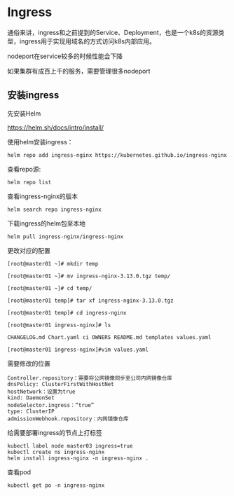 # Ingress

通俗来讲，ingress和之前提到的Service、Deployment，也是一个k8s的资源类型，ingress用于实现用域名的方式访问k8s内部应用。

nodeport在service较多的时候性能会下降

如果集群有成百上千的服务，需要管理很多nodeport

## 安装ingress

先安装Helm

https://helm.sh/docs/intro/install/

使用helm安装ingress：

```shell
helm repo add ingress-nginx https://kubernetes.github.io/ingress-nginx
```

查看repo源:

```shell
helm repo list
```

查看ingress-nginx的版本

```shell
helm search repo ingress-nginx
```

下载ingress的helm包至本地

```shell
helm pull ingress-nginx/ingress-nginx
```

更改对应的配置

```shell
[root@master01 ~]# mkdir temp

[root@master01 ~]# mv ingress-nginx-3.13.0.tgz temp/

[root@master01 ~]# cd temp/

[root@master01 temp]# tar xf ingress-nginx-3.13.0.tgz

[root@master01 temp]# cd ingress-nginx

[root@master01 ingress-nginx]# ls

CHANGELOG.md Chart.yaml ci OWNERS README.md templates values.yaml

[root@master01 ingress-nginx]#vim values.yaml
```

需要修改的位置

```text
Controller.repository：需要将公网镜像同步至公司内网镜像仓库
dnsPolicy: ClusterFirstWithHostNet
hostNetwork：设置为true
kind: DaemonSet
nodeSelector.ingress：“true”
type: ClusterIP
admissionWebhook.repository：内网镜像仓库
```

给需要部署ingress的节点上打标签

```shell
kubectl label node master03 ingress=true
kubectl create ns ingress-nginx
helm install ingress-nginx -n ingress-nginx .
```

查看pod

```shell
kubectl get po -n ingress-nginx
```

